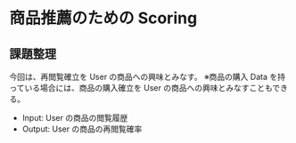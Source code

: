 # 商品推薦のための Scoring

## 課題整理
今回は、再閲覧確立を User の商品への興味とみなす。
※商品の購入 Data を持っている場合には、商品の購入確立を User の商品への興味とみなすこともできる。
- Input: User の商品の閲覧履歴
- Output: User の商品の再閲覧確率

